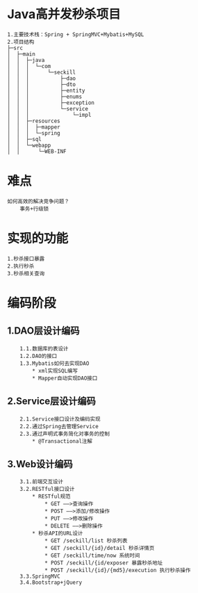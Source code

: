 # Java高并发秒杀项目
    1.主要技术栈：Spring + SpringMVC+Mybatis+MySQL
    2.项目结构
    ├─src
    │  ├─main
    │  │  ├─java
    │  │  │  └─com
    │  │  │      └─seckill
    │  │  │          ├─dao
    │  │  │          ├─dto
    │  │  │          ├─entity
    │  │  │          ├─enums
    │  │  │          ├─exception
    │  │  │          └─service
    │  │  │              └─impl
    │  │  ├─resources
    │  │  │  ├─mapper
    │  │  │  └─spring
    │  │  ├─sql
    │  │  └─webapp
    │  │      └─WEB-INF
# 难点
    如何高效的解决竞争问题？
        事务+行级锁
# 实现的功能
    1.秒杀接口暴露
    2.执行秒杀
    3.秒杀相关查询
# 编码阶段
## 1.DAO层设计编码
        1.1.数据库的表设计
        1.2.DAO的接口
        1.3.Mybatis如何去实现DAO
            * xml实现SQL编写
            * Mapper自动实现DAO接口
## 2.Service层设计编码
        2.1.Service接口设计及编码实现
        2.2.通过Spring去管理Service
        2.3.通过声明式事务简化对事务的控制
            * @Transactional注解
## 3.Web设计编码
        3.1.前端交互设计
        3.2.RESTful接口设计
            * RESTful规范
                * GET ——>查询操作
                * POST ——>添加/修改操作
                * PUT ——>修改操作
                * DELETE ——>删除操作
            * 秒杀API的URL设计
                * GET /seckill/list 秒杀列表
                * GET /seckill/{id}/detail 秒杀详情页
                * GET /seckill/time/now 系统时间
                * POST /seckill/{id/exposer 暴露秒杀地址
                * POST /seckill/{id}/{md5}/execution 执行秒杀操作
        3.3.SpringMVC
        3.4.Bootstrap+jQuery
    
